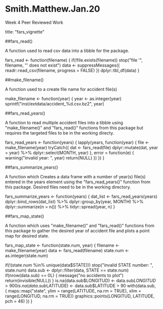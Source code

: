 # Smith.Matthew.Jan.20
Week 4 Peer Reviewed Work

title: "fars_vignette"

##fars_read()

A function used to read csv data into a tibble for the package.

fars_read <- function(filename) {
  if(!file.exists(filename))
    stop("file '", filename, "' does not exist")
  data <- suppressMessages({
    readr::read_csv(filename, progress = FALSE)
  })
  dplyr::tbl_df(data)
}


##make_filename()

A function used to a create file name for accident file(s)


make_filename <- function(year) {
  year <- as.integer(year)
  sprintf("inst/extdata/accident_%d.csv.bz2", year)


##fars_read_years()

A function to read multiple accident files into a tibble using "make_filename()" and "fars_read()" functions from this package but requires the targeted files to be in the working directy.



fars_read_years <- function(years) {
  lapply(years, function(year) {
    file <- make_filename(year)
    tryCatch({
      dat <- fars_read(file)
      dplyr::mutate(dat, year = year) %>%
        dplyr::select(MONTH, year)
    }, error = function(e) {
      warning("invalid year: ", year)
      return(NULL)
    })
  })
}


##fars_summarize_years()

A function which Creates a data frame with a number of year(s) file(s) entered in the years element using the "fars_read_years()"
function from this package. Desired files need to be in the working directory.


fars_summarize_years <- function(years) {
  dat_list <- fars_read_years(years)
  dplyr::bind_rows(dat_list) %>%
    dplyr::group_by(year, MONTH) %>%
    dplyr::summarize(n = n()) %>%
    tidyr::spread(year, n)
}


##fars_map_state()

A function which uses "make_filename()" and "fars_read()" functions from this package to gather the desired year of accident file and
plots a point map for desired state.


fars_map_state <- function(state.num, year) {
  filename <- make_filename(year)
  data <- fars_read(filename)
  state.num <- as.integer(state.num)

  if(!(state.num %in% unique(data$STATE)))
    stop("invalid STATE number: ", state.num)
  data.sub <- dplyr::filter(data, STATE == state.num)
  if(nrow(data.sub) == 0L) {
    message("no accidents to plot")
    return(invisible(NULL))
  }
  is.na(data.sub$LONGITUD) <- data.sub$LONGITUD > 900
  is.na(data.sub$LATITUDE) <- data.sub$LATITUDE > 90
  with(data.sub, {
    maps::map("state", ylim = range(LATITUDE, na.rm = TRUE),
              xlim = range(LONGITUD, na.rm = TRUE))
    graphics::points(LONGITUD, LATITUDE, pch = 46)
  })
}
